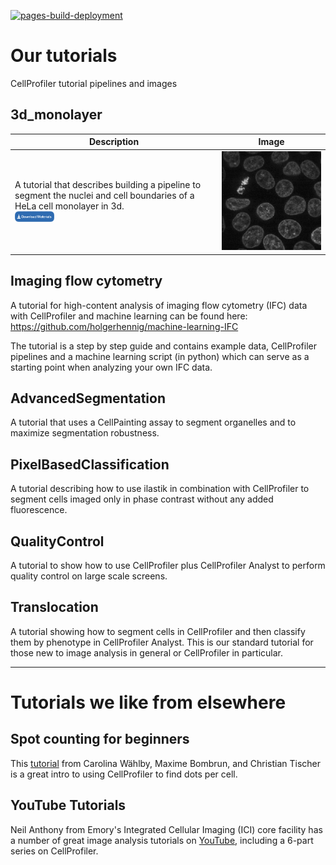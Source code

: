 [![pages-build-deployment](https://github.com/CellProfiler/tutorials/actions/workflows/pages/pages-build-deployment/badge.svg?branch=gh-pages)](https://github.com/CellProfiler/tutorials/actions/workflows/pages/pages-build-deployment)

# Our tutorials
CellProfiler tutorial pipelines and images

## 3d_monolayer

| Description | Image |
|---|---|
| A tutorial that describes building a pipeline to segment the nuclei and cell boundaries of a HeLa cell monolayer in 3d.<br> <a href=""><img src="assets/img/download-button.png" alt="Download button" width="20%"> </a> |<img src="assets/img/3d_monolayer.gif" alt="example segmentation" width="100%">



## Imaging flow cytometry
A tutorial for high-content analysis of imaging flow cytometry (IFC) data with CellProfiler and machine learning can be found here:
https://github.com/holgerhennig/machine-learning-IFC

The tutorial is a step by step guide and contains example data, CellProfiler pipelines and a machine learning script (in python) which can serve as a starting point when analyzing your own IFC data.

## AdvancedSegmentation

A tutorial that uses a CellPainting assay to segment organelles and to maximize segmentation robustness.

## PixelBasedClassification

A tutorial describing how to use ilastik in combination with CellProfiler to segment cells imaged only in phase contrast without any added fluorescence.

## QualityControl

A tutorial to show how to use CellProfiler plus CellProfiler Analyst to perform quality control on large scale screens.

## Translocation

A tutorial showing how to segment cells in CellProfiler and then classify them by phenotype in CellProfiler Analyst.  This is our standard tutorial for those new to image analysis in general or CellProfiler in particular.


-----
# Tutorials we like from elsewhere

## Spot counting for beginners

This [tutorial](https://github.com/tischi/cellprofiler-practical-NeuBIAS-Lisbon-2017/blob/master/practical-handout.md) from Carolina Wählby, Maxime Bombrun, and Christian Tischer is a great intro to using CellProfiler to find dots per cell.

## YouTube Tutorials

Neil Anthony from Emory's Integrated Cellular Imaging (ICI) core facility has a number of great image analysis tutorials on [YouTube](https://www.youtube.com/watch?v=IXsTba9Nxok&list=PL5Edc1v41fyBlbysy_1750IiT2xk6sDqO), including a 6-part series on CellProfiler.

